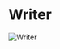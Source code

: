 # Writer
![Writer](https://res.cloudinary.com/dm9gwanrg/image/upload/v1722722303/writer_hm4qgp.png)
